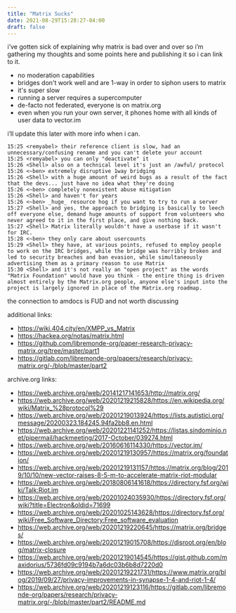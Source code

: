 ```yaml
---
title: "Matrix Sucks"
date: 2021-08-29T15:28:27-04:00
draft: false
---
```


i’ve gotten sick of explaining why matrix is bad over and over so i’m gathering my thoughts and some points here and publishing it so i can link to it.

* no moderation capabilities
* bridges don't work well and are 1-way in order to siphon users to matrix
* it's super slow
* running a server requires a supercomputer
* de-facto not federated, everyone is on matrix.org
* even when you run your own server, it phones home with all kinds of user data to vector.im


i’ll update this later with more info when i can.

    15:25 <remyabel> their reference client is slow, had an unnecessary/confusing rename and you can't delete your account
    15:25 <remyabel> you can only "deactivate" it
    15:26 <Shell> also on a technical level it's just an /awful/ protocol
    15:26 <~ben> extremely disruptive 1way bridging
    15:26 <Shell> with a huge amount of weird bugs as a result of the fact that the devs... just have no idea what they're doing
    15:26 <~ben> completely nonexistent abuse mitigation
    15:26 <Shell> and haven't for years
    15:26 <~ben> _huge_ resource hog if you want to try to run a server
    15:27 <Shell> and yes, the approach to bridging is basically to leech off everyone else, demand huge amounts of support from volunteers who never agreed to it in the first place, and give nothing back.
    15:27 <Shell> Matrix literally wouldn't have a userbase if it wasn't for IRC.
    15:28 <~ben> they only care about usercounts
    15:29 <Shell> they have, at various points, refused to employ people to work on the IRC bridges, while the bridge was horribly broken and led to security breaches and ban evasion, while simultaneously advertising them as a primary reason to use Matrix
    15:30 <Shell> and it's not really an "open project" as the words "Matrix Foundation" would have you think - the entire thing is driven almost entirely by the Matrix.org people, anyone else's input into the project is largely ignored in place of the Matrix.org roadmap.

the connection to amdocs is FUD and not worth discussing

additional links:

* https://wiki.404.city/en/XMPP_vs_Matrix
* https://hackea.org/notas/matrix.html
* https://github.com/libremonde-org/paper-research-privacy-matrix.org/tree/master/part1
* https://gitlab.com/libremonde-org/papers/research/privacy-matrix.org/-/blob/master/part2

archive.org links:

* https://web.archive.org/web/20141217141653/http://matrix.org/
* https://web.archive.org/web/20201219215828/https://en.wikipedia.org/wiki/Matrix_%28protocol%29
* https://web.archive.org/web/20201219013924/https://lists.autistici.org/message/20200323.184245.94fa2bb8.en.html
* https://web.archive.org/web/20201221141252/https://listas.sindominio.net/pipermail/hackmeeting/2017-October/039274.html
* https://web.archive.org/web/20160616114330/https://vector.im/
* https://web.archive.org/web/20201219130957/https://matrix.org/foundation/
* https://web.archive.org/web/20201219131157/https://matrix.org/blog/2019/10/10/new-vector-raises-8-5-m-to-accelerate-matrix-riot-modular
* https://web.archive.org/web/20180806141618/https://directory.fsf.org/wiki/Talk:Riot.im
* https://web.archive.org/web/20201024035930/https://directory.fsf.org/wiki?title=Electron&oldid=71699
* https://web.archive.org/web/20201025143628/https://directory.fsf.org/wiki/Free_Software_Directory:Free_software_evaluation
* https://web.archive.org/web/20201219220645/https://matrix.org/bridges/
* https://web.archive.org/web/20201219015708/https://disroot.org/en/blog/matrix-closure
* https://web.archive.org/web/20201219014545/https://gist.github.com/maxidorius/5736fd09c9194b7a6dc03b6b8d7220d0
* https://web.archive.org/web/20201219221731/https://www.matrix.org/blog/2019/09/27/privacy-improvements-in-synapse-1-4-and-riot-1-4/
* https://web.archive.org/web/20201219123116/https://gitlab.com/libremonde-org/papers/research/privacy-matrix.org/-/blob/master/part2/README.md

